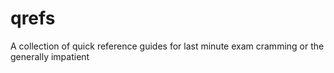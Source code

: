 # qrefs
A collection of quick reference guides for last minute exam cramming or the generally impatient
